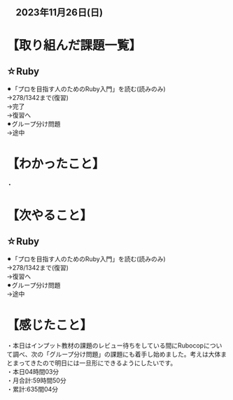 ## 　2023年11月26日(日)
# 【取り組んだ課題一覧】
## ☆Ruby
⚫︎「プロを目指す人のためのRuby入門」を読む(読みのみ)<br>
→278/1342まで(復習)<br>
→完了<br>
→復習へ<br>
⚫︎グループ分け問題<br>
→途中<br>
# 【わかったこと】
・<br>
# 【次やること】
## ☆Ruby
⚫︎「プロを目指す人のためのRuby入門」を読む(読みのみ)<br>
→278/1342まで(復習)<br>
→復習へ<br>
⚫︎グループ分け問題<br>
→途中<br>
# 【感じたこと】
・本日はインプット教材の課題のレビュー待ちをしている間にRubocopについて調べ、次の「グループ分け問題」の課題にも着手し始めました。考えは大体まとまってきたので明日には一旦形にできるようにしたいです。<br>
・本日04時間03分<br>
・月合計:59時間50分<br>
・累計:635間04分<br>
